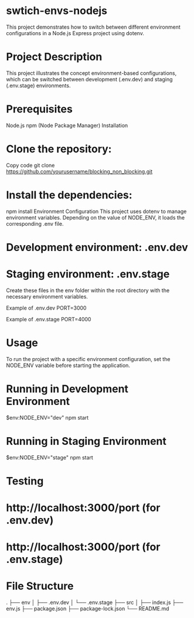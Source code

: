 # swtich-envs-nodejs

This project demonstrates how to switch between different environment configurations in a Node.js Express project using dotenv.

# Project Description
This project illustrates the concept environment-based configurations, which can be switched between development (.env.dev) and staging (.env.stage) environments.

# Prerequisites
Node.js
npm (Node Package Manager)
Installation

# Clone the repository:
Copy code
git clone https://github.com/yourusername/blocking_non_blocking.git

# Install the dependencies:
npm install
Environment Configuration
This project uses dotenv to manage environment variables. Depending on the value of NODE_ENV, it loads the corresponding .env file.

# Development environment: .env.dev
# Staging environment: .env.stage
Create these files in the env folder within the root directory with the necessary environment variables.

Example of .env.dev
PORT=3000

Example of .env.stage
PORT=4000

# Usage
To run the project with a specific environment configuration, set the NODE_ENV variable before starting the application.

# Running in Development Environment
$env:NODE_ENV="dev"
npm start

# Running in Staging Environment
$env:NODE_ENV="stage"
npm start

# Testing
# http://localhost:3000/port (for .env.dev)
# http://localhost:3000/port (for .env.stage)

# File Structure
.
├── env
│   ├── .env.dev
│   └── .env.stage
├── src
│   ├── index.js
├── env.js
├── package.json
├── package-lock.json
└── README.md
